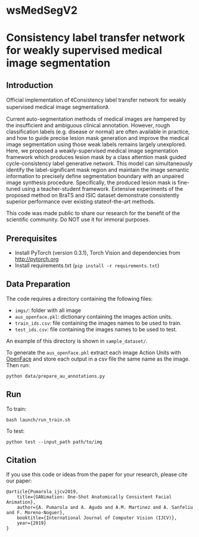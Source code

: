 # wsMedSegV2

# Consistency label transfer network for weakly supervised medical image segmentation
## Introduction
Official implementation of 《Consistency label transfer network for weakly supervised medical image segmentation》. 

Current auto-segmentation methods of medical images
are hampered by the insufficient and ambiguous clinical annotation. However, rough classification labels (e.g. disease
or normal) are often available in practice, and how to guide
precise lesion mask generation and improve the medical image segmentation using those weak labels remains largely
unexplored. Here, we proposed a weakly-supervised medical image segmentation framework which produces lesion
mask by a class attention mask guided cycle-consistency
label generative network. This model can simultaneously identify the label-significant mask region and maintain
the image semantic information to precisely define segmentation boundary with an unpaired image synthesis procedure. Specifically, the produced lesion mask is fine-tuned
using a teacher-student framework. Extensive experiments
of the proposed method on BraTS and ISIC dataset demonstrate consistently superior performance over existing stateof-the-art methods.

This code was made public to share our research for the benefit of the scientific community. Do NOT use it for immoral purposes.


## Prerequisites
- Install PyTorch (version 0.3.1), Torch Vision and dependencies from http://pytorch.org
- Install requirements.txt (```pip install -r requirements.txt```)

## Data Preparation
The code requires a directory containing the following files:
- `imgs/`: folder with all image
- `aus_openface.pkl`: dictionary containing the images action units.
- `train_ids.csv`: file containing the images names to be used to train.
- `test_ids.csv`: file containing the images names to be used to test.

An example of this directory is shown in `sample_dataset/`.

To generate the `aus_openface.pkl` extract each image Action Units with [OpenFace](https://github.com/TadasBaltrusaitis/OpenFace/wiki/Action-Units) and store each output in a csv file the same name as the image. Then run:
```
python data/prepare_au_annotations.py
```

## Run
To train:
```
bash launch/run_train.sh
```
To test:
```
python test --input_path path/to/img
```

## Citation
If you use this code or ideas from the paper for your research, please cite our paper:
```
@article{Pumarola_ijcv2019,
    title={GANimation: One-Shot Anatomically Consistent Facial Animation},
    author={A. Pumarola and A. Agudo and A.M. Martinez and A. Sanfeliu and F. Moreno-Noguer},
    booktitle={International Journal of Computer Vision (IJCV)},
    year={2019}
}
```
